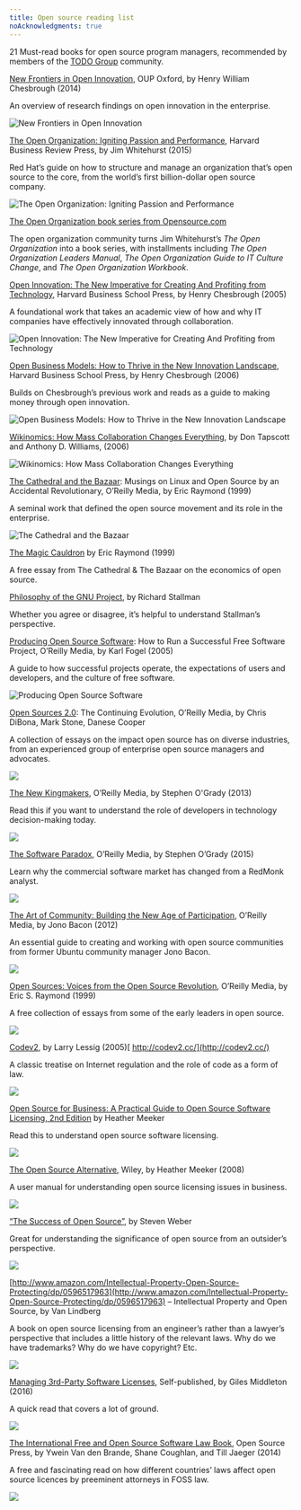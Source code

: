 ```yaml
---
title: Open source reading list
noAcknowledgments: true
---
```


21 Must-read books for open source program managers, recommended by members of the [TODO Group](http://todogroup.org/) community.

[New Frontiers in Open Innovation](https://www.amazon.com/Frontiers-Open-Innovation-Henry-Chesbrough/dp/0198803990/ref=sr_1_cc_1?s=aps&ie=UTF8&qid=1507753139&sr=1-1-catcorr&keywords=New+Frontiers+in+open+innovation), OUP Oxford, by Henry William Chesbrough (2014)

An overview of research findings on open innovation in the enterprise.

![New Frontiers in Open Innovation](/img/guides/open-source-reading-list1.jpg)

[The Open Organization: Igniting Passion and Performance](https://hbr.org/product/the-open-organization-igniting-passion-and-performance/13980-HBK-ENG), Harvard Business Review Press, by Jim Whitehurst (2015)

Red Hat’s guide on how to structure and manage an organization that’s open source to the core, from the world’s first billion-dollar open source company.

![The Open Organization: Igniting Passion and Performance](/img/guides/open-source-reading-list2.jpg)

[The Open Organization book series from Opensource.com](https://opensource.com/open-organization/resources/book-series)

The open organization community turns Jim Whitehurst’s _The Open Organization_ into a book series, with installments including _The Open Organization Leaders Manual_, _The Open Organization Guide to IT Culture Change_, and _The Open Organization Workbook_.

[Open Innovation: The New Imperative for Creating And Profiting from Technology](https://www.amazon.com/Open-Innovation-Imperative-Profiting-Technology/dp/1422102831), Harvard Business School Press, by Henry Chesbrough (2005)

A foundational work that takes an academic view of how and why IT companies have effectively innovated through collaboration.

![Open Innovation: The New Imperative for Creating And Profiting from Technology](/img/guides/open-source-reading-list3.jpg)

[Open Business Models: How to Thrive in the New Innovation Landscape](https://hbr.org/product/open-business-models-how-to-thrive-in-the-new-inno/an/4273-HBK-ENG), Harvard Business School Press, by Henry Chesbrough (2006)

Builds on Chesbrough’s previous work and reads as a guide to making money through open innovation.

![Open Business Models: How to Thrive in the New Innovation Landscape](/img/guides/open-source-reading-list4.jpg)

[Wikinomics: How Mass Collaboration Changes Everything](https://www.amazon.com/dp/B000QBYEH8/ref=dp-kindle-redirect?_encoding=UTF8&btkr=1), by Don Tapscott and Anthony D. Williams, (2006)

![Wikinomics: How Mass Collaboration Changes Everything](/img/guides/open-source-reading-list5.jpg)

[The Cathedral and the Bazaar](http://shop.oreilly.com/product/9780596001087.do): Musings on Linux and Open Source by an Accidental Revolutionary, O’Reilly Media, by Eric Raymond (1999)

A seminal work that defined the open source movement and its role in the enterprise.

![The Cathedral and the Bazaar](/img/guides/open-source-reading-list6.jpg)

[The Magic Cauldron](http://www.catb.org/esr/writings/magic-cauldron/) by Eric Raymond (1999)

A free essay from The Cathedral & The Bazaar on the economics of open source.

[Philosophy of the GNU Project](https://www.gnu.org/philosophy/philosophy.html), by Richard Stallman

Whether you agree or disagree, it’s helpful to understand Stallman’s perspective.

[Producing Open Source Software](http://producingoss.com/en/index.html): How to Run a Successful Free Software Project, O’Reilly Media, by Karl Fogel (2005)

A guide to how successful projects operate, the expectations of users and developers, and the culture of free software.

![Producing Open Source Software](/img/guides/open-source-reading-list7.jpg)

[Open Sources 2.0](http://shop.oreilly.com/product/9780596008024.do): The Continuing Evolution, O’Reilly Media, by Chris DiBona, Mark Stone, Danese Cooper

A collection of essays on the impact open source has on diverse industries, from an experienced group of enterprise open source managers and advocates.

![](/img/guides/open-source-reading-list8.jpg)

[The New Kingmakers](https://www.amazon.com/New-Kingmakers-Developers-Conquered-World-ebook/dp/B0097E4MEU), O’Reilly Media, by Stephen O'Grady (2013)

Read this if you want to understand the role of developers in technology decision-making today.

![](/img/guides/open-source-reading-list9.jpg)

[The Software Paradox](https://www.amazon.com/Software-Paradox-Rise-Commercial-Market/dp/1491900938), O’Reilly Media, by Stephen O’Grady (2015)

Learn why the commercial software market has changed from a RedMonk analyst.

![](/img/guides/open-source-reading-list10.jpg)

[The Art of Community: Building the New Age of Participation](https://www.amazon.com/Art-Community-Building-New-Participation/dp/1449312063), O’Reilly Media, by Jono Bacon (2012)

An essential guide to creating and working with open source communities from former Ubuntu community manager Jono Bacon.

![](/img/guides/open-source-reading-list11.jpg)

[Open Sources: Voices from the Open Source Revolution](http://www.oreilly.com/openbook/opensources/book/index.html), O’Reilly Media, by Eric S. Raymond (1999)

A free collection of essays from some of the early leaders in open source.

![](/img/guides/open-source-reading-list12.jpg)

[Codev2](http://codev2.cc/), by Larry Lessig (2005)[ http://codev2.cc/](http://codev2.cc/)

A classic treatise on Internet regulation and the role of code as a form of law.

![](/img/guides/open-source-reading-list13.jpg)

[Open Source for Business: A Practical Guide to Open Source Software Licensing, 2nd Edition](http://www.pdffull.co/files/book.php?id=1544737645) by Heather Meeker

Read this to understand open source software licensing.

![](/img/guides/open-source-reading-list14.jpg)

[The Open Source Alternative](https://www.amazon.com/Open-Source-Alternative-Understanding-Opportunities/dp/0470194952/ref=pd_sim_14_2?_encoding=UTF8&psc=1&refRID=TRNY5HWZJ8WXZJFPW2A1), Wiley, by Heather Meeker (2008)

A user manual for understanding open source licensing issues in business.

![](/img/guides/open-source-reading-list15.jpg)

[“The Success of Open Source”](https://www.amazon.com/dp/B002OSXS0U/ref=dp-kindle-redirect?_encoding=UTF8&btkr=1), by Steven Weber

Great for understanding the significance of open source from an outsider’s perspective.

![](/img/guides/open-source-reading-list16.jpg)

[http://www.amazon.com/Intellectual-Property-Open-Source-Protecting/dp/0596517963](http://www.amazon.com/Intellectual-Property-Open-Source-Protecting/dp/0596517963) – Intellectual Property and Open Source, by Van Lindberg

A book on open source licensing from an engineer’s rather than a lawyer’s perspective that includes a little history of the relevant laws. Why do we have trademarks? Why do we have copyright? Etc.

![](/img/guides/open-source-reading-list18.jpg)

[Managing 3rd-Party Software Licenses,](https://www.amazon.com/Managing-3rd-Party-Software-Licences-ebook/dp/B01JJC7LD8) Self-published, by Giles Middleton (2016)

A quick read that covers a lot of ground.

![](/img/guides/open-source-reading-list19.jpg)

[The International Free and Open Source Software Law Book](http://ifosslawbook.org/), Open Source Press, by Ywein Van den Brande, Shane Coughlan, and Till Jaeger (2014)

A free and fascinating read on how different countries’ laws affect open source licences by preeminent attorneys in FOSS law.

![](/img/guides/open-source-reading-list20.jpg)
